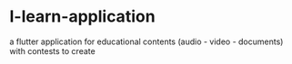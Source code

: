 # I-learn-application
a flutter application for educational contents (audio - video - documents) with contests to create 
